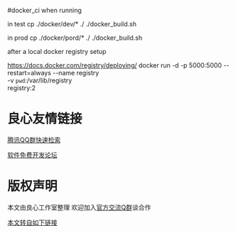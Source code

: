 #docker_ci
when running

in test 
cp ./docker/dev/* ./
./docker_build.sh


in prod
cp ./docker/pord/* ./
./docker_build.sh


after a local docker registry setup

https://docs.docker.com/registry/deploying/
docker run -d -p 5000:5000 --restart=always --name registry \
  -v `pwd`:/var/lib/registry \
  registry:2


 # 良心友情链接

[腾讯QQ群快速检索](http://u.720life.cn/s/8cf73f7c)

[软件免费开发论坛](http://u.720life.cn/s/bbb01dc0)

# 版权声明 

本文由良心工作室整理 欢迎加入[官方交流Q群](https://u.720life.cn/s/f2316816)谈合作

[本文转自如下链接](http://u.720life.cn/g/2e71d0f0a5c601172267ba20d3a43c6e5031040a7879254fa7c463824f607fa08c6d4bcd0de0f183e639b230690e93b9e513a32073be7b62d689a23ac25c92a7)